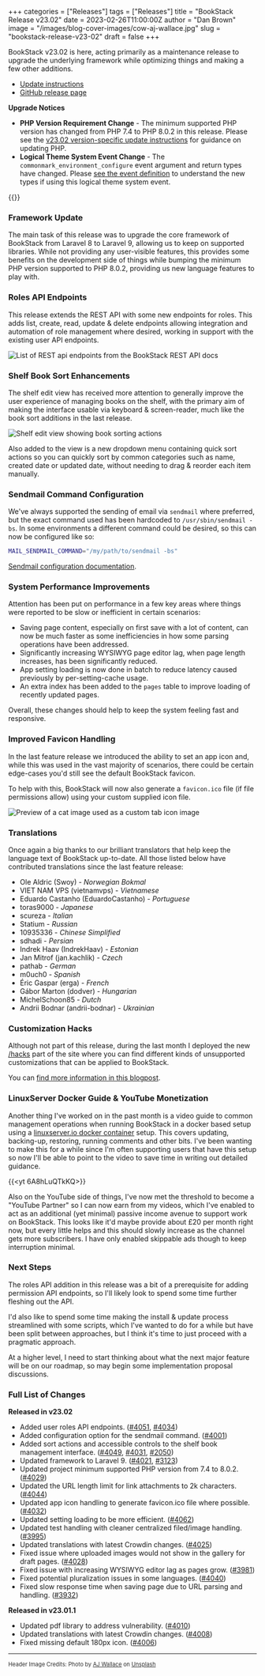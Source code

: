 +++
categories = ["Releases"]
tags = ["Releases"]
title = "BookStack Release v23.02"
date = 2023-02-26T11:00:00Z
author = "Dan Brown"
image = "/images/blog-cover-images/cow-aj-wallace.jpg"
slug = "bookstack-release-v23-02"
draft = false
+++

BookStack v23.02 is here, acting primarily as a maintenance release to
upgrade the underlying framework while optimizing things and making
a few other additions.

* [Update instructions](https://www.bookstackapp.com/docs/admin/updates)
* [GitHub release page](https://github.com/BookStackApp/BookStack/releases/tag/v23.02)

**Upgrade Notices**

- **PHP Version Requirement Change** - The minimum supported PHP version has changed from PHP 7.4 to PHP 8.0.2 in this release. Please see the [v23.02 version-specific update instructions](/docs/admin/updates/#updating-to-v2302-or-higher) for guidance on updating PHP. 
- **Logical Theme System Event Change** - The `commonmark_environment_configure` event argument and return types have changed. Please [see the event definition](https://github.com/BookStackApp/BookStack/blob/b88b1bef2c0cf74627c5122b656dfabc2d5f23ee/app/Theming/ThemeEvents.php#L63-L71) to understand the new types if using this logical theme system event.

{{<yt pn9GnHWyQ_g>}}

### Framework Update

The main task of this release was to upgrade the core framework of BookStack
from Laravel 8 to Laravel 9, allowing us to keep on supported libraries.
While not providing any user-visible features, this provides some benefits
on the development side of things while bumping the minimum PHP version
supported to PHP 8.0.2, providing us new language features to play with.

### Roles API Endpoints

This release extends the REST API with some new endpoints for roles.
This adds list, create, read, update & delete endpoints allowing 
integration and automation of role management where desired, working
in support with the existing user API endpoints.

![List of REST api endpoints from the BookStack REST API docs](/images/2023/02/rest-api-endpoints.png)


### Shelf Book Sort Enhancements

The shelf edit view has received more attention to generally improve
the user experience of managing books on the shelf, with the primary
aim of making the interface usable via keyboard & screen-reader, 
much like the book sort additions in the last release.

![Shelf edit view showing book sorting actions](/images/2023/02/shelves-edit-form-books-sort.png)

Also added to the view is a new dropdown menu containing quick
sort actions so you can quickly sort by common categories such
as name, created date or updated date, without needing to drag 
& reorder each item manually.

### Sendmail Command Configuration

We've always supported the sending of email via `sendmail` where
preferred, but the exact command used has been hardcoded
to `/usr/sbin/sendmail -bs`. In some environments a different command
could be desired, so this can now be configured like so:

```bash
MAIL_SENDMAIL_COMMAND="/my/path/to/sendmail -bs"
```

[Sendmail configuration documentation](/docs/admin/email-webhooks/#sendmail).

### System Performance Improvements

Attention has been put on performance in a few key areas 
where things were reported to be slow or inefficient in certain scenarios:

- Saving page content, especially on first save with a lot of content, 
  can now be much faster as some inefficiencies in how some parsing operations
  have been addressed.
- Significantly increasing WYSIWYG page editor lag, when page length increases,
  has been significantly reduced.
- App setting loading is now done in batch to reduce latency caused 
  previously by per-setting-cache usage.
- An extra index has been added to the `pages` table to improve loading of
  recently updated pages.

Overall, these changes should help to keep the system feeling fast and responsive.

### Improved Favicon Handling

In the last feature release we introduced the ability to set an app icon
and, while this was used in the vast majority of scenarios, there
could be certain edge-cases you'd still see the default BookStack favicon.

To help with this, BookStack will now also generate a `favicon.ico` file
(if file permissions allow) using your custom supplied icon file.

![Preview of a cat image used as a custom tab icon image](/images/2023/02/favicon-preview.png)

### Translations

Once again a big thanks to our brilliant translators that help keep
the language text of BookStack up-to-date. All those listed
below have contributed translations since the last feature release:

- Ole Aldric (Swoy) - *Norwegian Bokmal*
- VIET NAM VPS (vietnamvps) - *Vietnamese*
- Eduardo Castanho (EduardoCastanho) - *Portuguese*
- toras9000 - *Japanese*
- scureza - *Italian*
- Statium - *Russian*
- 10935336 - *Chinese Simplified*
- sdhadi - *Persian*
- Indrek Haav (IndrekHaav) - *Estonian*
- Jan Mitrof (jan.kachlik) - *Czech*
- pathab - *German*
- m0uch0 - *Spanish*
- Éric Gaspar (erga) - *French*
- Gábor Marton (dodver) - *Hungarian*
- MichelSchoon85 - *Dutch*
- Andrii Bodnar (andrii-bodnar) - *Ukrainian*


### Customization Hacks

Although not part of this release, during the last month I deployed the new [/hacks](/hacks) part of the site
where you can find different kinds of unsupported customizations that can be applied to BookStack.

You can [find more information in this blogpost](/blog/hacks-on-the-site/).

### LinuxServer Docker Guide & YouTube Monetization

Another thing I've worked on in the past month is a video guide to common management operations
when running BookStack in a docker based setup using a [linuxserver.io docker container](https://docs.linuxserver.io/images/docker-bookstack) setup. This covers updating, backing-up, restoring, running comments and other bits.
I've been wanting to make this for a while since I'm often supporting users that have this setup so now I'll 
be able to point to the video to save time in writing out detailed guidance.

{{<yt 6A8hLuQTkKQ>}}

Also on the YouTube side of things, I've now met the threshold to become a "YouTube Partner" so I can now
earn from my videos, which I've enabled to act as an additional (yet minimal) passive income avenue
to support work on BookStack. This looks like it'd maybe provide about £20 per month right now, but every little helps
and this should slowly increase as the channel gets more subscribers.
I have only enabled skippable ads though to keep interruption minimal.

### Next Steps

The roles API addition in this release was a bit of a prerequisite for
adding permission API endpoints, so I'll likely look to spend some
time further fleshing out the API.

I'd also like to spend some time making the install & update process
streamlined with some scripts, which I've wanted to do for a while 
but have been split between approaches, but I think it's time to
just proceed with a pragmatic approach.

At a higher level, I need to start thinking about what the next
major feature will be on our roadmap, so may begin some 
implementation proposal discussions.


### Full List of Changes

**Released in v23.02**

* Added user roles API endpoints. ([#4051](https://github.com/BookStackApp/BookStack/pull/4051), [#4034](https://github.com/BookStackApp/BookStack/issues/4034))
* Added configuration option for the sendmail command. ([#4001](https://github.com/BookStackApp/BookStack/issues/4001))
* Added sort actions and accessible controls to the shelf book management interface. ([#4049](https://github.com/BookStackApp/BookStack/pull/4049), [#4031](https://github.com/BookStackApp/BookStack/issues/4031), [#2050](https://github.com/BookStackApp/BookStack/issues/2050))
* Updated framework to Laravel 9. ([#4021](https://github.com/BookStackApp/BookStack/pull/4021), [#3123](https://github.com/BookStackApp/BookStack/issues/3123))
* Updated project minimum supported PHP version from 7.4 to 8.0.2. ([#4029](https://github.com/BookStackApp/BookStack/issues/4029))
* Updated the URL length limit for link attachments to 2k characters. ([#4044](https://github.com/BookStackApp/BookStack/issues/4044))
* Updated app icon handling to generate favicon.ico file where possible. ([#4032](https://github.com/BookStackApp/BookStack/pull/4032))
* Updated setting loading to be more efficient. ([#4062](https://github.com/BookStackApp/BookStack/pull/4062))
* Updated test handling with cleaner centralized filed/image handling. ([#3995](https://github.com/BookStackApp/BookStack/issues/3995))
* Updated translations with latest Crowdin changes. ([#4025](https://github.com/BookStackApp/BookStack/pull/4025))
* Fixed issue where uploaded images would not show in the gallery for draft pages. ([#4028](https://github.com/BookStackApp/BookStack/issues/4028))
* Fixed issue with increasing WYSIWYG editor lag as pages grow. ([#3981](https://github.com/BookStackApp/BookStack/issues/3981))
* Fixed potential pluralization issues in some languages. ([#4040](https://github.com/BookStackApp/BookStack/issues/4040))
* Fixed slow response time when saving page due to URL parsing and handling. ([#3932](https://github.com/BookStackApp/BookStack/issues/3932))

**Released in v23.01.1**

* Updated pdf library to address vulnerability. ([#4010](https://github.com/BookStackApp/BookStack/pull/4010))
* Updated translations with latest Crowdin changes. ([#4008](https://github.com/BookStackApp/BookStack/pull/4008))
* Fixed missing default 180px icon. ([#4006](https://github.com/BookStackApp/BookStack/issues/4006))

----

<span style="font-size: 0.8em;opacity:0.9;">Header Image Credits: <span>Photo by <a href="https://unsplash.com/@alejandrowallace?utm_source=unsplash&utm_medium=referral&utm_content=creditCopyText">AJ Wallace</a> on <a href="https://unsplash.com/photos/1H64_-WVjWs?utm_source=unsplash&utm_medium=referral&utm_content=creditCopyText">Unsplash</a></span></span>